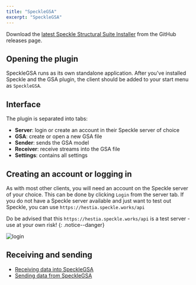 ```yaml
---
title: "SpeckleGSA"
excerpt: "SpeckleGSA"
---
```


Download the [latest Speckle Structural Suite Installer](https://github.com/arup-group/specklestructuralsuite-installer/releases) from the GitHub releases page.

## Opening the plugin

SpeckleGSA runs as its own standalone application. After you've installed Speckle and the GSA plugin, the client should be added to your start menu as `SpeckleGSA`.

## Interface
The plugin is separated into tabs:
- **Server**: login or create an account in their Speckle server of choice
- **GSA**: create or open a new GSA file
- **Sender**: sends the GSA model
- **Receiver**: receive streams into the GSA file
- **Settings**: contains all settings

## Creating an account or logging in
As with most other clients, you will need an account on the Speckle server of your choice. This can be done by clicking `Login` from the server tab. If you do not have a Speckle server available and just want to test out Speckle, you can use `https://hestia.speckle.works/api`

Do be advised that this `https://hestia.speckle.works/api` is a test server - use at your own risk!
{: .notice--danger}

![login]({{site.baseurl}}/_assets/images/quick_start/login.png)

## Receiving and sending

* [Receiving data into SpeckleGSA](specklegsa_receiving)
* [Sending data from SpeckleGSA](specklegsa_sending)